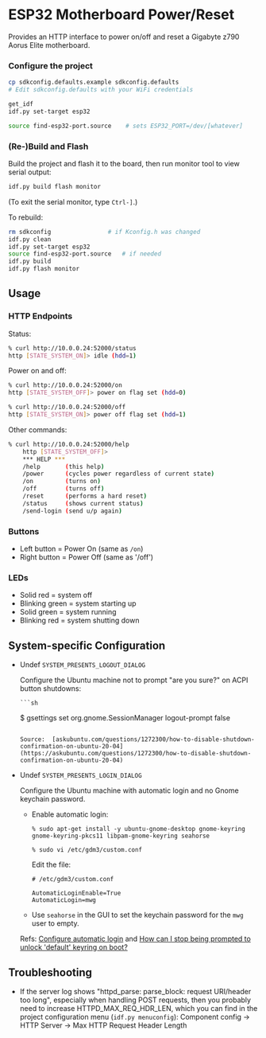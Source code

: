 # ESP32 Motherboard Power/Reset

Provides an HTTP interface to power on/off and reset a Gigabyte z790 Aorus Elite motherboard.

### Configure the project

```sh
cp sdkconfig.defaults.example sdkconfig.defaults
# Edit sdkconfig.defaults with your WiFi credentials
```

```sh
get_idf
idf.py set-target esp32
```

```sh
source find-esp32-port.source    # sets ESP32_PORT=/dev/[whatever]
```

### (Re-)Build and Flash

Build the project and flash it to the board, then run monitor tool to view serial output:

```sh
idf.py build flash monitor
```

(To exit the serial monitor, type ``Ctrl-]``.)

To rebuild:

```sh
rm sdkconfig                # if Kconfig.h was changed
idf.py clean
idf.py set-target esp32
source find-esp32-port.source   # if needed
idf.py build
idf.py flash monitor
```

## Usage

### HTTP Endpoints

Status:

```sh
% curl http://10.0.0.24:52000/status
http [STATE_SYSTEM_ON]> idle (hdd=1)
```

Power on and off:

```sh
% curl http://10.0.0.24:52000/on
http [STATE_SYSTEM_OFF]> power on flag set (hdd=0)
```

```sh
% curl http://10.0.0.24:52000/off
http [STATE_SYSTEM_ON]> power off flag set (hdd=1)
```

Other commands:

```sh
% curl http://10.0.0.24:52000/help
    http [STATE_SYSTEM_OFF]>
    *** HELP ***
    /help       (this help)
    /power      (cycles power regardless of current state)
    /on         (turns on)
    /off        (turns off)
    /reset      (performs a hard reset)
    /status     (shows current status)
    /send-login (send u/p again)
```

### Buttons

 - Left button = Power On (same as `/on`)
 - Right button = Power Off (same as '/off')

### LEDs

  - Solid red = system off
  - Blinking green = system starting up
  - Solid green = system running
  - Blinking red = system shutting down 

## System-specific Configuration

  - Undef `SYSTEM_PRESENTS_LOGOUT_DIALOG` 
  
    Configure the Ubuntu machine not to prompt "are you sure?" on ACPI button shutdowns:

        ```sh
    $ gsettings set org.gnome.SessionManager logout-prompt false
    ```

    Source:  [askubuntu.com/questions/1272300/how-to-disable-shutdown-confirmation-on-ubuntu-20-04](https://askubuntu.com/questions/1272300/how-to-disable-shutdown-confirmation-on-ubuntu-20-04)

  - Undef `SYSTEM_PRESENTS_LOGIN_DIALOG` 
  
    Configure the Ubuntu machine with automatic login and no Gnome keychain password.

    - Enable automatic login:

        ```
        % sudo apt-get install -y ubuntu-gnome-desktop gnome-keyring gnome-keyring-pkcs11 libpam-gnome-keyring seahorse

        % sudo vi /etc/gdm3/custom.conf
        ```

        Edit the file:

        ```
        # /etc/gdm3/custom.conf

        AutomaticLoginEnable=True
        AutomaticLogin=mwg
        ```

    - Use `seahorse` in the GUI to set the keychain password for the `mwg` user to empty.


    Refs: [Configure automatic login](https://help.gnome.org/admin/system-admin-guide/stable/login-automatic.html.en) and [How can I stop being prompted to unlock 'default' keyring on boot?](https://askubuntu.com/a/224777)


## Troubleshooting
* If the server log shows "httpd_parse: parse_block: request URI/header too long", especially when handling POST requests, then you probably need to increase HTTPD_MAX_REQ_HDR_LEN, which you can find in the project configuration menu (`idf.py menuconfig`): Component config -> HTTP Server -> Max HTTP Request Header Length
